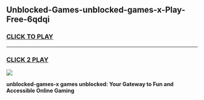 
## Unblocked-Games-unblocked-games-x-Play-Free-6qdqi
<h3>
<a href="https://premium76.site?title=unblocked-games-x&ref=09A">CLICK TO PLAY</a></h3>
<hr>

<h3>
<a href="https://premium76.site?title=unblocked-games-x&ref=09A">CLICK 2 PLAY</a>
  
</h3>

<a href="https://premium76.site?title=unblocked-games-x&ref=09A"><img src="https://clearcache.store/games.png"></a>


**unblocked-games-x games unblocked: Your Gateway to Fun and Accessible Online Gaming**
